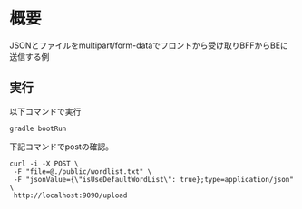 # 概要

JSONとファイルをmultipart/form-dataでフロントから受け取りBFFからBEに送信する例

## 実行
以下コマンドで実行
```
gradle bootRun
```

下記コマンドでpostの確認。
```
curl -i -X POST \
 -F "file=@./public/wordlist.txt" \
 -F "jsonValue={\"isUseDefaultWordList\": true};type=application/json" \
 http://localhost:9090/upload
```

